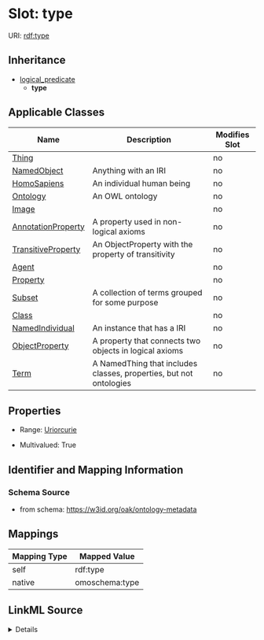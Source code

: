 

# Slot: type



URI: [rdf:type](http://www.w3.org/1999/02/22-rdf-syntax-ns#type)




## Inheritance

* [logical_predicate](logical_predicate.md)
    * **type**






## Applicable Classes

| Name | Description | Modifies Slot |
| --- | --- | --- |
| [Thing](Thing.md) |  |  no  |
| [NamedObject](NamedObject.md) | Anything with an IRI |  no  |
| [HomoSapiens](HomoSapiens.md) | An individual human being |  no  |
| [Ontology](Ontology.md) | An OWL ontology |  no  |
| [Image](Image.md) |  |  no  |
| [AnnotationProperty](AnnotationProperty.md) | A property used in non-logical axioms |  no  |
| [TransitiveProperty](TransitiveProperty.md) | An ObjectProperty with the property of transitivity |  no  |
| [Agent](Agent.md) |  |  no  |
| [Property](Property.md) |  |  no  |
| [Subset](Subset.md) | A collection of terms grouped for some purpose |  no  |
| [Class](Class.md) |  |  no  |
| [NamedIndividual](NamedIndividual.md) | An instance that has a IRI |  no  |
| [ObjectProperty](ObjectProperty.md) | A property that connects two objects in logical axioms |  no  |
| [Term](Term.md) | A NamedThing that includes classes, properties, but not ontologies |  no  |







## Properties

* Range: [Uriorcurie](Uriorcurie.md)

* Multivalued: True





## Identifier and Mapping Information







### Schema Source


* from schema: https://w3id.org/oak/ontology-metadata




## Mappings

| Mapping Type | Mapped Value |
| ---  | ---  |
| self | rdf:type |
| native | omoschema:type |




## LinkML Source

<details>
```yaml
name: type
from_schema: https://w3id.org/oak/ontology-metadata
rank: 1000
is_a: logical_predicate
slot_uri: rdf:type
designates_type: true
alias: type
domain_of:
- Thing
range: uriorcurie
multivalued: true

```
</details>
